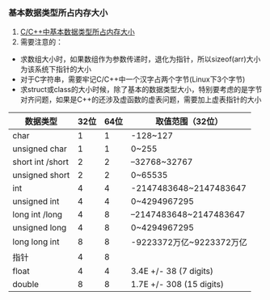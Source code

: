 ### 基本数据类型所占内存大小
1. [C/C++中基本数据类型所占内存大小](https://blog.csdn.net/zcyzsy/article/details/77935651)
1. 需要注意的：
  * 求数组大小时，如果数组作为参数传递时，退化为指针，所以sizeof(arr)大小为该系统下指针的大小
  * 对于C字符串，需要牢记C/C++中一个汉字占两个字节(Linux下3个字节)
  * 求struct或class的大小时候，除了基本的数据类型大小，特别要考虑的是字节对齐问题，如果是C++的还涉及虚函数的虚表问题，需要加上虚表指针的大小

|数据类型         |32位 |64位 |取值范围（32位）|
|  ----  | ----  |  ----  | ----  |
|char            |1    |1    |-128~127     |
|unsigned char   |1    |1    |0~255        |
|short int /short|2    |2    |–32768~32767 |
|unsigned short  |2    |2    |0~65535      |
|int             |4    |4    |-2147483648~2147483647  |
|unsigned int    |4    |4    |0~4294967295            |
|long int /long  |4    |8    |–2147483648~2147483647  |
|unsigned long   |4    |8    |0~4294967295            |
|long long int   |8    |8    |-9223372万亿~9223372万亿 |
|指针            |4    |8    |                        |
|float　　       |4    |4    |3.4E +/- 38 (7 digits)  |
|double          |8    |8    |1.7E +/- 308 (15 digits)|























